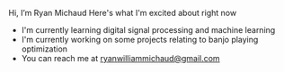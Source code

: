 Hi, I’m Ryan Michaud
Here's what I'm excited about right now
- I'm currently learning digital signal processing and machine learning
- I'm currently working on some projects relating to banjo playing optimization
- You can reach me at ryanwilliammichaud@gmail.com

<!---
ryanwmichaud/ryanwmichaud is a ✨ special ✨ repository because its `README.md` (this file) appears on your GitHub profile.
You can click the Preview link to take a look at your changes.
--->
